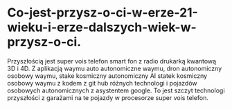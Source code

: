 # Co-jest-przysz-o-ci-w-erze-21-wieku-i-erze-dalszych-wiek-w-przysz-o-ci.
Przyszłością jest super vois telefon smart fon z radio drukarką kwantową 3D i 4D. Z aplikacją waymu auto autonomiczne waymu, dron autonomiczny osobowy waymu, stake kosmiczny autonomiczny AI statek kosmiczny osobowy waymu z kodem z git hub różnych technologi i pojazdów osobowych autonomicznych z asystentem google. To jest szczyt technologi przyszłości z garażami na te pojazdy w procesorze super vois telefon. 
